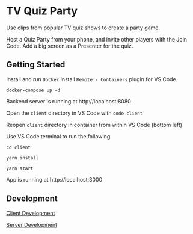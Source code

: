 # TV Quiz Party

Use clips from popular TV quiz shows to create a party game.

Host a Quiz Party from your phone, and invite other players with the Join Code. Add a big screen as a Presenter for the quiz.


## Getting Started

Install and run `Docker`
Install `Remote - Containers` plugin for VS Code.

`docker-compose up -d`

Backend server is running at http://localhost:8080

Open the `client` directory in VS Code with `code client`

Reopen `client` directory in container from within VS Code (bottom left)

Use VS Code terminal to run the following

`cd client`

`yarn install`

`yarn start`

App is running at http://localhost:3000


## Development

[Client Development](client/README.md)

[Server Development](server/README.md)
